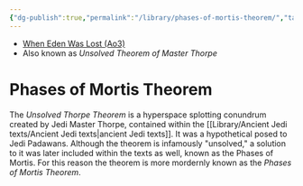 ```yaml
---
{"dg-publish":true,"permalink":"/library/phases-of-mortis-theorem/","tags":["library"],"noteIcon":"saber1"}
---
```


- [When Eden Was Lost (Ao3)](https://archiveofourown.org/works/19334440)
- Also known as *Unsolved Theorem of Master Thorpe*
# Phases of Mortis Theorem
The *Unsolved Thorpe Theorem* is a hyperspace splotting conundrum created by Jedi Master Thorpe, contained within the [[Library/Ancient Jedi texts/Ancient Jedi texts\|ancient Jedi texts]]. It was a hypothetical posed to Jedi Padawans. Although the theorem is infamously "unsolved," a solution to it was later included within the texts as well, known as the Phases of Mortis. For this reason the theorem is more mordernly known as the *Phases of Mortis Theorem*.